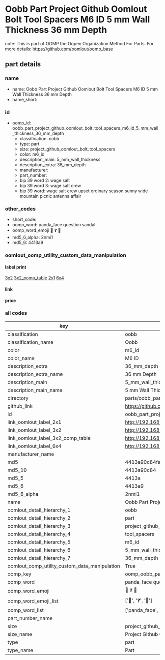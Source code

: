 # Oobb Part Project Github Oomlout Bolt Tool Spacers M6 ID 5 mm Wall Thickness 36 mm Depth  

note: This is part of OOMP the Oopen Organization Method For Parts. For more details: https://github.com/oomlout/oomp_base

##  part details
  







### name
* name: Oobb Part Project Github Oomlout Bolt Tool Spacers M6 ID 5 mm Wall Thickness 36 mm Depth
* name_short: 
### id
* oomp_id: oobb_part_project_github_oomlout_bolt_tool_spacers_m6_id_5_mm_wall_thickness_36_mm_depth
  * classification: oobb
  * type: part
  * size: project_github_oomlout_bolt_tool_spacers
  * color: m6_id
  * description_main: 5_mm_wall_thickness
  * description_extra: 36_mm_depth
  * manufacturer: 
  * part_number: 
  * bip 39 word 2: wage salt
  * bip 39 word 3: wage salt crew
  * bip 39 word: wage salt crew upset ordinary season sunny wide mountain picnic antenna affair

### other_codes
* short_code: 
* oomp_word: panda_face question sandal
* oomp_word_emoji :panda_face: :question: :sandal:
* md5_6_alpha: 2nmi1
* md5_6: 4413a9






### oomlout_oomp_utility_custom_data_manipulation
#### label print
[3x2](http://192.168.1.245:1112/?label=oomp%202nmi1)
[3x2_oomp_table](http://192.168.1.108:1112/?label=oomp%202nmi1)
[2x1](http://192.168.1.242:1112/?label=oomp%202nmi1)
[6x4](http://192.168.1.55:1112/?label=oomp%202nmi1)    

#### link

                              

#### price







### all codes 
| key | value |  
| --- | --- |  
| classification | oobb |  
| classification_name | Oobb |  
| color | m6_id |  
| color_name | M6 ID |  
| description_extra | 36_mm_depth |  
| description_extra_name | 36 mm Depth |  
| description_main | 5_mm_wall_thickness |  
| description_main_name | 5 mm Wall Thickness |  
| directory | parts/oobb_part_project_github_oomlout_bolt_tool_spacers_m6_id_5_mm_wall_thickness_36_mm_depth |  
| github_link | https://github.com/oomlout/oomlout_oomp_part_src/tree/main/parts/oobb_part_project_github_oomlout_bolt_tool_spacers_m6_id_5_mm_wall_thickness_36_mm_depth |  
| id | oobb_part_project_github_oomlout_bolt_tool_spacers_m6_id_5_mm_wall_thickness_36_mm_depth |  
| link_oomlout_label_2x1 | http://192.168.1.242:1112/?label=oomp%202nmi1 |  
| link_oomlout_label_3x2 | http://192.168.1.245:1112/?label=oomp%202nmi1 |  
| link_oomlout_label_3x2_oomp_table | http://192.168.1.108:1112/?label=oomp%202nmi1 |  
| link_oomlout_label_6x4 | http://192.168.1.55:1112/?label=oomp%202nmi1 |  
| manufacturer_name |  |  
| md5 | 4413a90c84fabb2f08ce2ef266afafb1 |  
| md5_10 | 4413a90c84 |  
| md5_5 | 4413a |  
| md5_6 | 4413a9 |  
| md5_6_alpha | 2nmi1 |  
| name | Oobb Part Project Github Oomlout Bolt Tool Spacers M6 ID 5 mm Wall Thickness 36 mm Depth |  
| oomlout_detail_hierarchy_1 | oobb |  
| oomlout_detail_hierarchy_2 | part |  
| oomlout_detail_hierarchy_3 | project_github_bolt |  
| oomlout_detail_hierarchy_4 | tool_spacers |  
| oomlout_detail_hierarchy_5 | m6_id |  
| oomlout_detail_hierarchy_6 | 5_mm_wall_thickness |  
| oomlout_detail_hierarchy_7 | 36_mm_depth |  
| oomlout_oomp_utility_custom_data_manipulation | True |  
| oomp_key | oomp_oobb_part_project_github_oomlout_bolt_tool_spacers_m6_id_5_mm_wall_thickness_36_mm_depth |  
| oomp_word | panda_face question sandal |  
| oomp_word_emoji | :panda_face: :question: :sandal: |  
| oomp_word_emoji_list | [':panda_face:', ':question:', ':sandal:'] |  
| oomp_word_list | ['panda_face', 'question', 'sandal'] |  
| part_number_name |  |  
| size | project_github_oomlout_bolt_tool_spacers |  
| size_name | Project Github Oomlout Bolt Tool Spacers |  
| type | part |  
| type_name | Part |  
